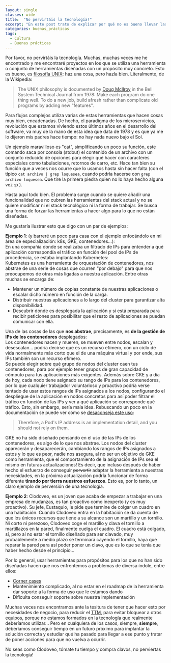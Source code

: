 ```yaml
---
layout: single
classes: wide
title:  "No pervirtáis la tecnología!"
excerpt: "En este post trato de explicar por qué no es bueno llevar las tecnologías a extremos para los que no han sido diseñadas, en parte, como recordatorio para mi yo del futuro"
categories: buenas_prácticas
tags: 
  - Cultura
  - Buenas prácticas
---
```


Por favor, no pervirtáis la tecnología.
Muchas, muchas veces me he encontrado y me encontraré proyectos en los que se utiliza una herramienta o conjunto de herramientas diseñadas con un propósito muy concreto. Esto es bueno, es [filosofía UNIX][unix_philosophy]: haz una cosa, pero hazla bien. Literalmente, de la Wikipedia: 
> The UNIX philosophy is documented by [Doug McIlroy][douglas_mcilroy] in the Bell System Technical Journal from 1978:
> Make each program do one thing well. To do a new job, build afresh rather than complicate old programs by adding new "features".

Para flujos complejos utiliza varias de estas herramientas que hacen cosas muy bien, encadenadas.
De hecho, el paradigma de los microservicios, revolución que estamos viviendo estos últimos años en el desarrollo del software, va muy de la mano de esta idea que data de 1978 y es que ya me lo dijeron mis padres hace tiempo: no hay nada nuevo bajo el Sol.

Un ejemplo maravilloso es "cat", simplificando un poco su función, este comando saca por consola (stdout) el contenido de un archivo con un conjunto reducido de opciones para elegir qué hacer con caracteres especiales como tabulaciones, retornos de carro, etc. Hace tan bien su función que a veces nos ocurre que lo usamos hasta sin hacer falta (con el típico ```cat archivo | grep loquesea```, cuando podría hacerse con ```grep archivo loquesea```. Que tire la primera piedra quien no lo haya hecho alguna vez :p ).

Hasta aquí todo bien. El problema surge cuando se quiere añadir una funcionalidad que no cubren las herramientas del stack actual y no se quiere modificar ni el stack tecnológico ni la forma de trabajar. Se busca una forma de forzar las herramientas a hacer algo para lo que no están diseñadas.

Me gustaría ilustrar esto que digo con un par de ejemplos:

**Ejemplo 1**: (y barreré un poco para casa con el ejemplo enfocándolo en mi área de especialización: k8s, GKE, contenedores...):   
En una compañía donde se realizaba un filtrado de IPs para entender a qué aplicación correspondía el tráfico en función del pool de IPs de procedencia, se estaba implantando Kubernetes:   
Kubernetes es una herramienta de orquestación de contenedores, nos abstrae de una serie de cosas que ocurren "por debajo" para que nos preocupemos de otras más ligadas a nuestra aplicación. Entre otras muchas se encarga de:
* Mantener un número de copias constante de nuestras aplicaciones o escalar dicho número en función de la carga.
* Distribuir nuestras aplicaciones a lo largo del cluster para garantizar alta disponibilidad.
* Descubrir dónde es desplegada la aplicación y si está preparada para recibir peticiones para posibilitar que el resto de aplicaciones se puedan comunicar con ella.

Una de las cosas de las que **nos abstrae**, precisamente, es **de la gestión de IPs de los contenedores** desplegados:   
Los contenedores nacen y mueren, se mueven entre nodos, escalan y desescalan... podría decirse que es un recurso efímero, con un ciclo de vida normalmente más corto que el de una máquina virtual y por ende, sus IPs también son un recurso efímero.   
Se puede elegir sobre qué grupo de nodos del cluster caen tus contenedores, para por ejemplo tener grupos de gran capacidad de cómputo para tus aplicaciones más exigentes. Además sobre GKE y a día de hoy, cada nodo tiene asignado su rango de IPs para los contenedores, por lo que cualquier trabajador voluntarioso y proactivo podría verse tentado de usar estos rangos de IPs asignados a los nodos, configurando el despliegue de la aplicación en nodos concretos para así poder filtrar el tráfico en función de las IPs y ver a qué aplicación se corresponde qué tráfico. Esto, sin embargo, sería mala idea. Rebuscando un poco en la documentación se puede ver cómo se [desaconseja este uso][gke_networking_doc]:    
> Therefore, a Pod's IP address is an implementation detail, and you should not rely on them.   

GKE no ha sido diseñado pensando en el uso de las IPs de los contenedores, es algo de lo que nos abstrae. Los nodos del cluster aparecerán y desaparecerán, cambiando los rangos de IPs asignados a estos y lo que es peor, nadie nos asegura, al no ser un objetivo de GKE como herramienta, que el comportamiento de la asignación de IPs sea el mismo en futuras actualizaciones! Es decir, que incluso después de haber hecho el esfuerzo de conseguir ~~pervertir~~ adaptar la herramienta a nuestras necesidades, en la próxima actualización podría funcionar de forma diferente **tirando por tierra nuestros esfuerzos**. Esto es, por lo tanto, un claro ejemplo de perversión de una tecnología.

**Ejemplo 2**:
Clodoveo, es un joven que acaba de empezar a trabajar en una empresa de mudanzas, es tan proactivo como inexperto (y es muy proactivo). Su jefe, Eustaquio, le pide que termine de colgar un cuadro en una habitación. Cuando Clodoveo entra en la habitación se da cuenta de que los únicos recursos que tiene a su alcance son un martillo y un tornillo. Ni corto ni perezoso, Clodoveo coge el martillo y clava el tornillo a martillazos en la pared, finalmente cuelga el cuadro.
El cuadro está colgado, sí, pero al no estar el tornillo diseñado para ser clavado, muy probablemente a medio plazo se terminará cayendo el tornillo, haya que reparar la pared para así poder poner un clavo, que es lo que se tenía que haber hecho desde el principio…

Por lo general, usar herramientas para propósitos para los que no han sido diseñadas hacen que nos enfrentemos a problemas de diversa índole, entre ellos:
* [Corner cases][corner_case]
* Mantenimiento complicado, al no estar en el roadmap de la herramienta dar soporte a la forma de uso que le estamos dando
* Dificulta conseguir soporte sobre nuestra implementación

Muchas veces nos encontramos ante la tesitura de tener que hacer esto por necesidades de negocio, para reducir el [TTM][time_to_market], para evitar bloquear a otros equipos, porque no estamos formados en la tecnología que realmente deberíamos utilizar... Pero en cualquiera de los casos, siempre, **siempre**, deberíamos conseguir tiempo en un futuro próximo para implantar la solución correcta y estudiar qué ha pasado para llegar a ese punto y tratar de poner acciones para que no vuelva a ocurrir.

No seas como Clodoveo, tómate tu tiempo y compra clavos, no perviertas la tecnología!


[unix_philosophy]: https://en.wikipedia.org/wiki/Unix_philosophy
[douglas_mcilroy]: https://en.wikipedia.org/wiki/Douglas_McIlroy
[gke_networking_doc]: https://cloud.google.com/kubernetes-engine/docs/concepts/network-overview
[corner_case]: https://en.wikipedia.org/wiki/Corner_case
[time_to_market]: https://en.wikipedia.org/wiki/Time_to_market
